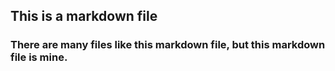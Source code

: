 ## This is a markdown file

### There are many files like this markdown file, but this markdown file is mine.